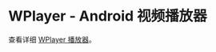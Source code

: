 # WPlayer - Android 视频播放器

查看详细 [WPlayer 播放器](https://github.com/lucifer-wsp/app-privacy/blob/main/wplayer/README.md)。

